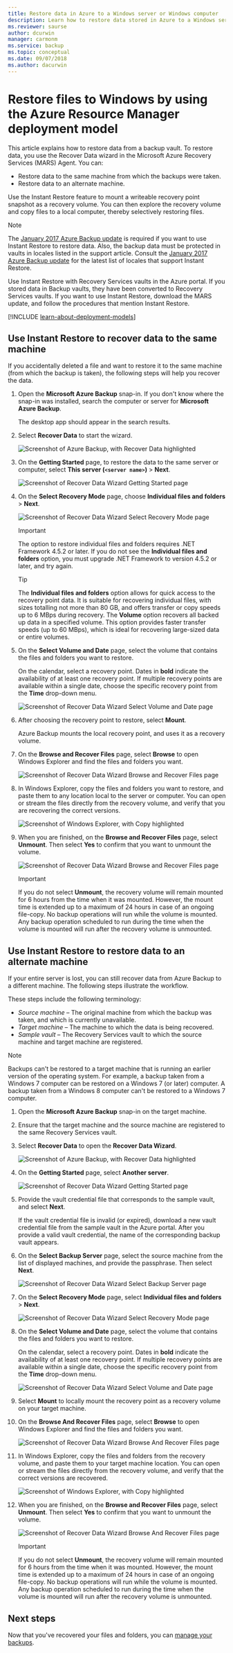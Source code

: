 ```yaml
---
title: Restore data in Azure to a Windows server or Windows computer
description: Learn how to restore data stored in Azure to a Windows server or Windows computer.
ms.reviewer: saurse
author: dcurwin
manager: carmonm
ms.service: backup
ms.topic: conceptual
ms.date: 09/07/2018
ms.author: dacurwin
---
```

# Restore files to Windows by using the Azure Resource Manager deployment model

This article explains how to restore data from a backup vault. To restore data, you use the Recover Data wizard in the Microsoft Azure Recovery Services (MARS) Agent. You can:

* Restore data to the same machine from which the backups were taken.
* Restore data to an alternate machine.

Use the Instant Restore feature to mount a writeable recovery point snapshot as a recovery volume. You can then explore the recovery volume and copy files to a local computer, thereby selectively restoring files.

> [!NOTE]
> The [January 2017 Azure Backup update](https://support.microsoft.com/en-us/help/3216528?preview) is required if you want to use Instant Restore to restore data. Also, the backup data must be protected in vaults in locales listed in the support article. Consult the [January 2017 Azure Backup update](https://support.microsoft.com/en-us/help/3216528?preview) for the latest list of locales that support Instant Restore.
>

Use Instant Restore with Recovery Services vaults in the Azure portal. If you stored data in Backup vaults, they have been converted to Recovery Services vaults. If you want to use Instant Restore, download the MARS update, and follow the procedures that mention Instant Restore.

[!INCLUDE [learn-about-deployment-models](../../includes/learn-about-deployment-models-rm-include.md)]

## Use Instant Restore to recover data to the same machine

If you accidentally deleted a file and want to restore it to the same machine (from which the backup is taken), the following steps will help you recover the data.

1. Open the **Microsoft Azure Backup** snap-in. If you don't know where the snap-in was installed, search the computer or server for **Microsoft Azure Backup**.

    The desktop app should appear in the search results.

2. Select **Recover Data** to start the wizard.

    ![Screenshot of Azure Backup, with Recover Data highlighted](./media/backup-azure-restore-windows-server/recover.png)

3. On the **Getting Started** page, to restore the data to the same server or computer, select **This server (`<server name>`)** > **Next**.

    ![Screenshot of Recover Data Wizard Getting Started page](./media/backup-azure-restore-windows-server/samemachine_gettingstarted_instantrestore.png)

4. On the **Select Recovery Mode** page, choose
   **Individual files and folders** > **Next**.

    ![Screenshot of Recover Data Wizard Select Recovery Mode page](./media/backup-azure-restore-windows-server/samemachine_selectrecoverymode_instantrestore.png)
   > [!IMPORTANT]
   > The option to restore individual files and folders requires .NET Framework 4.5.2 or later. If you do not see the **Individual files and folders** option, you must upgrade .NET Framework to version 4.5.2 or later, and try again.

   > [!TIP]
   > The **Individual files and folders** option allows for quick access to the recovery point data. It is suitable for recovering individual files, with sizes totalling not more than 80 GB, and offers transfer or copy speeds up to 6 MBps during recovery. The **Volume** option recovers all backed up data in a specified volume. This option provides faster transfer speeds (up to 60 MBps), which is ideal for recovering large-sized data or entire volumes.

5. On the **Select Volume and Date** page, select the volume that contains the files and folders you want to restore.

    On the calendar, select a recovery point. Dates in **bold** indicate the availability of at least one recovery point. If multiple recovery points are available within a single date, choose the specific recovery point from the **Time** drop-down menu.

    ![Screenshot of Recover Data Wizard Select Volume and Date page](./media/backup-azure-restore-windows-server/samemachine_selectvolumedate_instantrestore.png)

6. After choosing the recovery point to restore, select **Mount**.

    Azure Backup mounts the local recovery point, and uses it as a recovery volume.

7. On the **Browse and Recover Files** page, select **Browse** to open Windows Explorer and find the files and folders you want.

    ![Screenshot of Recover Data Wizard Browse and Recover Files page](./media/backup-azure-restore-windows-server/samemachine_browserecover_instantrestore.png)


8. In Windows Explorer, copy the files and folders you want to restore, and paste them to any location local to the server or computer. You can open or stream the files directly from the recovery volume, and verify that you are recovering the correct versions.

    ![Screenshot of Windows Explorer, with Copy highlighted](./media/backup-azure-restore-windows-server/samemachine_copy_instantrestore.png)


9. When you are finished, on the **Browse and Recover Files** page, select **Unmount**. Then select **Yes** to confirm that you want to unmount the volume.

    ![Screenshot of Recover Data Wizard Browse and Recover Files page](./media/backup-azure-restore-windows-server/samemachine_unmount_instantrestore.png)

    > [!Important]
    > If you do not select **Unmount**, the recovery volume will remain mounted for 6 hours from the time when it was mounted. However, the mount time is extended up to a maximum of 24 hours in case of an ongoing file-copy. No backup operations will run while the volume is mounted. Any backup operation scheduled to run during the time when the volume is mounted will run after the recovery volume is unmounted.
    >


## Use Instant Restore to restore data to an alternate machine
If your entire server is lost, you can still recover data from Azure Backup to a different machine. The following steps illustrate the workflow.


These steps include the following terminology:

* *Source machine* – The original machine from which the backup was taken, and which is currently unavailable.
* *Target machine* – The machine to which the data is being recovered.
* *Sample vault* – The Recovery Services vault to which the source machine and target machine are registered. <br/>

> [!NOTE]
> Backups can't be restored to a target machine that is running an earlier version of the operating system. For example, a backup taken from a Windows 7 computer can be restored on a Windows 7 (or later) computer. A backup taken from a Windows 8 computer can't be restored to a Windows 7 computer.
>
>

1. Open the **Microsoft Azure Backup** snap-in on the target machine.

2. Ensure that the target machine and the source machine are registered to the same Recovery Services vault.

3. Select **Recover Data** to open the **Recover Data Wizard**.

    ![Screenshot of Azure Backup, with Recover Data highlighted](./media/backup-azure-restore-windows-server/recover.png)

4. On the **Getting Started** page, select **Another server**.

    ![Screenshot of Recover Data Wizard Getting Started page](./media/backup-azure-restore-windows-server/alternatemachine_gettingstarted_instantrestore.png)

5. Provide the vault credential file that corresponds to the sample vault, and select **Next**.

    If the vault credential file is invalid (or expired), download a new vault credential file from the sample vault in the Azure portal. After you provide a valid vault credential, the name of the corresponding backup vault appears.


6. On the **Select Backup Server** page, select the source machine from the list of displayed machines, and provide the passphrase. Then select **Next**.

    ![Screenshot of Recover Data Wizard Select Backup Server page](./media/backup-azure-restore-windows-server/alternatemachine_selectmachine_instantrestore.png)

7. On the **Select Recovery Mode** page, select **Individual files and folders** > **Next**.

    ![Screenshot of Recover Data Wizard Select Recovery Mode page](./media/backup-azure-restore-windows-server/alternatemachine_selectrecoverymode_instantrestore.png)

8. On the **Select Volume and Date** page, select the volume that contains the files and folders you want to restore.

    On the calendar, select a recovery point. Dates in **bold** indicate the availability of at least one recovery point. If multiple recovery points are available within a single date, choose the specific recovery point from the **Time** drop-down menu.

    ![Screenshot of Recover Data Wizard Select Volume and Date page](./media/backup-azure-restore-windows-server/alternatemachine_selectvolumedate_instantrestore.png)

9. Select **Mount** to locally mount the recovery point as a recovery volume on your target machine.

10. On the **Browse And Recover Files** page, select **Browse** to open Windows Explorer and find the files and folders you want.

    ![Screenshot of Recover Data Wizard Browse And Recover Files page](./media/backup-azure-restore-windows-server/alternatemachine_browserecover_instantrestore.png)

11. In Windows Explorer, copy the files and folders from the recovery volume, and paste them to your target machine location. You can open or stream the files directly from the recovery volume, and verify that the correct versions are recovered.

    ![Screenshot of Windows Explorer, with Copy highlighted](./media/backup-azure-restore-windows-server/alternatemachine_copy_instantrestore.png)

12. When you are finished, on the **Browse and Recover Files** page, select **Unmount**. Then select **Yes** to confirm that you want to unmount the volume.

    ![Screenshot of Recover Data Wizard Browse And Recover Files page](./media/backup-azure-restore-windows-server/alternatemachine_unmount_instantrestore.png)

    > [!Important]
    > If you do not select **Unmount**, the recovery volume will remain mounted for 6 hours from the time when it was mounted. However, the mount time is extended up to a maximum of 24 hours in case of an ongoing file-copy. No backup operations will run while the volume is mounted. Any backup operation scheduled to run during the time when the volume is mounted will run after the recovery volume is unmounted.
    >

## Next steps
Now that you've recovered your files and folders, you can [manage your backups](backup-azure-manage-windows-server.md).
